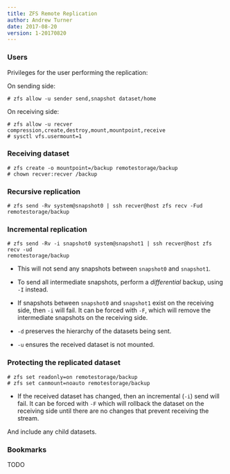 ```yaml
---
title: ZFS Remote Replication
author: Andrew Turner
date: 2017-08-20
version: 1-20170820
---
```


### Users

Privileges for the user performing the replication:

On sending side:

    # zfs allow -u sender send,snapshot dataset/home

On receiving side: 

    # zfs allow -u recver compression,create,destroy,mount,mountpoint,receive
    # sysctl vfs.usermount=1

### Receiving dataset

    # zfs create -o mountpoint=/backup remotestorage/backup
    # chown recver:recver /backup

### Recursive replication

    # zfs send -Rv system@snapshot0 | ssh recver@host zfs recv -Fud remotestorage/backup


### Incremental replication

    # zfs send -Rv -i snapshot0 system@snapshot1 | ssh recver@host zfs recv -ud
    remotestorage/backup

* This will not send any snapshots between `snapshot0` and `snapshot1`.
* To send all intermediate snapshots, perform a _differential_ backup, using
  `-I` instead.
* If snapshots between `snapshot0` and `snapshot1` exist on the receiving side,
  then `-i` will fail. It can be forced with `-F`, which will remove the
  intermediate snapshots on the receiving side.

* `-d` preserves the hierarchy of the datasets being sent.

* `-u` ensures the received dataset is not mounted.

### Protecting the replicated dataset

    # zfs set readonly=on remotestorage/backup
    # zfs set canmount=noauto remotestorage/backup

* If the received dataset has changed, then an incremental (`-i`) send will
  fail. It can be forced with `-F` which will rollback the dataset on the
  receiving side until there are no changes that prevent receiving the stream.

And include any child datasets.


### Bookmarks

TODO
